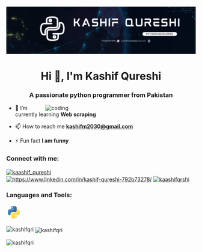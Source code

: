 ![logo](https://github.com/kashifqri/Kashifqri/blob/main/1724996228825.jpg)

<h1 align="center">Hi 👋, I'm Kashif Qureshi</h1>
<h3 align="center">A passionate python programmer from Pakistan</h3>

<img align="right" alt="coding" width="400" src="https://github.com/user-attachments/assets/628d1844-59f0-4feb-9905-0213750b476a">

- 🌱 I’m currently learning **Web scraping**

- 📫 How to reach me **kashifm2030@gmail.com**

- ⚡ Fun fact **I am funny**

<h3 align="left">Connect with me:</h3>
<p align="left">
<a href="https://twitter.com/kaashif_qureshi" target="blank"><img align="center" src="https://raw.githubusercontent.com/rahuldkjain/github-profile-readme-generator/master/src/images/icons/Social/twitter.svg" alt="kaashif_qureshi" height="30" width="40" /></a>
<a href="https://linkedin.com/in/https://www.linkedin.com/in/kashif-qureshi-792b73278/" target="blank"><img align="center" src="https://raw.githubusercontent.com/rahuldkjain/github-profile-readme-generator/master/src/images/icons/Social/linked-in-alt.svg" alt="https://www.linkedin.com/in/kashif-qureshi-792b73278/" height="30" width="40" /></a>
<a href="https://instagram.com/kaashifqrshi" target="blank"><img align="center" src="https://raw.githubusercontent.com/rahuldkjain/github-profile-readme-generator/master/src/images/icons/Social/instagram.svg" alt="kaashifqrshi" height="30" width="40" /></a>
</p>

<h3 align="left">Languages and Tools:</h3>
<p align="left"> <a href="https://www.python.org" target="_blank" rel="noreferrer"> <img src="https://raw.githubusercontent.com/devicons/devicon/master/icons/python/python-original.svg" alt="python" width="40" height="40"/> </a> </p>

<p><img align="left" src="https://github-readme-stats.vercel.app/api/top-langs?username=kashifqri&show_icons=true&locale=en&layout=compact" alt="kashifqri" /></p>

<p>&nbsp;<img align="center" src="https://github-readme-stats.vercel.app/api?username=kashifqri&show_icons=true&locale=en" alt="kashifqri" /></p>

<p><img align="center" src="https://github-readme-streak-stats.herokuapp.com/?user=kashifqri&" alt="kashifqri" /></p>

